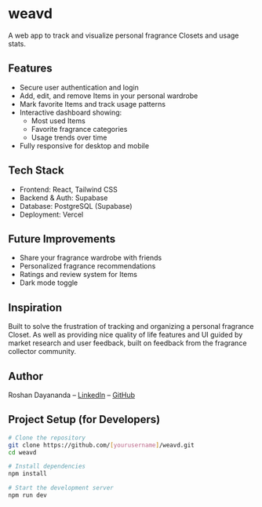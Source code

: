 # weavd
A web app to track and visualize personal fragrance Closets and usage stats.
## Features
- Secure user authentication and login
- Add, edit, and remove Items in your personal wardrobe
- Mark favorite Items and track usage patterns
- Interactive dashboard showing:
  - Most used Items
  - Favorite fragrance categories
  - Usage trends over time
- Fully responsive for desktop and mobile

## Tech Stack
- Frontend: React, Tailwind CSS
- Backend & Auth: Supabase
- Database: PostgreSQL (Supabase)
- Deployment: Vercel

## Future Improvements
- Share your fragrance wardrobe with friends
- Personalized fragrance recommendations
- Ratings and review system for Items
- Dark mode toggle

## Inspiration
Built to solve the frustration of tracking and organizing a personal fragrance Closet. As well as providing nice quality of life features and UI guided by market research and user feedback, built on feedback from the fragrance collector community.

## Author
Roshan Dayananda – [LinkedIn](https://www.linkedin.com/in/roshan-dayananda/) – [GitHub](https://github.com/[yourusername])

## Project Setup (for Developers)

```bash
# Clone the repository
git clone https://github.com/[yourusername]/weavd.git
cd weavd

# Install dependencies
npm install

# Start the development server
npm run dev
